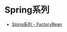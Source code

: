 # Spring系列

- [Sping系列 - FactoryBean](https://github.com/lushwe/myblog/blob/master/spring/FactoryBean.md)
